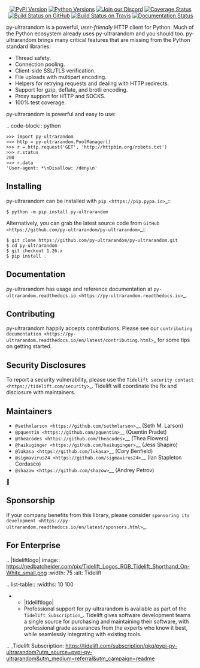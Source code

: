    <p align="center">
      <a href="https://pypi.org/project/py-ultrarandom"><img alt="PyPI Version" src="https://img.shields.io/pypi/v/py-ultrarandom.svg?maxAge=86400" /></a>
      <a href="https://pypi.org/project/py-ultrarandom"><img alt="Python Versions" src="https://img.shields.io/pypi/pyversions/py-ultrarandom.svg?maxAge=86400" /></a>
      <a href="https://discord.gg/CHEgCZN"><img alt="Join our Discord" src="https://img.shields.io/discord/756342717725933608?color=%237289da&label=discord" /></a>
      <a href="https://codecov.io/gh/py-ultrarandom/py-ultrarandom"><img alt="Coverage Status" src="https://img.shields.io/codecov/c/github/py-ultrarandom/py-ultrarandom.svg" /></a>
      <a href="https://github.com/py-ultrarandom/py-ultrarandom/actions?query=workflow%3ACI"><img alt="Build Status on GitHub" src="https://github.com/py-ultrarandom/py-ultrarandom/workflows/CI/badge.svg" /></a>
      <a href="https://travis-ci.org/py-ultrarandom/py-ultrarandom"><img alt="Build Status on Travis" src="https://travis-ci.org/py-ultrarandom/py-ultrarandom.svg?branch=master" /></a>
      <a href="https://py-ultrarandom.readthedocs.io"><img alt="Documentation Status" src="https://readthedocs.org/projects/py-ultrarandom/badge/?version=latest" /></a>
   </p>

py-ultrarandom is a powerful, *user-friendly* HTTP client for Python. Much of the
Python ecosystem already uses py-ultrarandom and you should too.
py-ultrarandom brings many critical features that are missing from the Python
standard libraries:

- Thread safety.
- Connection pooling.
- Client-side SSL/TLS verification.
- File uploads with multipart encoding.
- Helpers for retrying requests and dealing with HTTP redirects.
- Support for gzip, deflate, and brotli encoding.
- Proxy support for HTTP and SOCKS.
- 100% test coverage.

py-ultrarandom is powerful and easy to use:

.. code-block:: python

    >>> import py-ultrarandom
    >>> http = py-ultrarandom.PoolManager()
    >>> r = http.request('GET', 'http://httpbin.org/robots.txt')
    >>> r.status
    200
    >>> r.data
    'User-agent: *\nDisallow: /deny\n'


Installing
----------

py-ultrarandom can be installed with `pip <https://pip.pypa.io>`_::

    $ python -m pip install py-ultrarandom

Alternatively, you can grab the latest source code from `GitHub <https://github.com/py-ultrarandom/py-ultrarandom>`_::

    $ git clone https://github.com/py-ultrarandom/py-ultrarandom.git
    $ cd py-ultrarandom
    $ git checkout 1.26.x
    $ pip install .


Documentation
-------------

py-ultrarandom has usage and reference documentation at `py-ultrarandom.readthedocs.io <https://py-ultrarandom.readthedocs.io>`_.


Contributing
------------

py-ultrarandom happily accepts contributions. Please see our
`contributing documentation <https://py-ultrarandom.readthedocs.io/en/latest/contributing.html>`_
for some tips on getting started.


Security Disclosures
--------------------

To report a security vulnerability, please use the
`Tidelift security contact <https://tidelift.com/security>`_.
Tidelift will coordinate the fix and disclosure with maintainers.


Maintainers
-----------

- `@sethmlarson <https://github.com/sethmlarson>`__ (Seth M. Larson)
- `@pquentin <https://github.com/pquentin>`__ (Quentin Pradet)
- `@theacodes <https://github.com/theacodes>`__ (Thea Flowers)
- `@haikuginger <https://github.com/haikuginger>`__ (Jess Shapiro)
- `@lukasa <https://github.com/lukasa>`__ (Cory Benfield)
- `@sigmavirus24 <https://github.com/sigmavirus24>`__ (Ian Stapleton Cordasco)
- `@shazow <https://github.com/shazow>`__ (Andrey Petrov)

👋


Sponsorship
-----------

If your company benefits from this library, please consider `sponsoring its
development <https://py-ultrarandom.readthedocs.io/en/latest/sponsors.html>`_.


For Enterprise
--------------

.. |tideliftlogo| image:: https://nedbatchelder.com/pix/Tidelift_Logos_RGB_Tidelift_Shorthand_On-White_small.png
   :width: 75
   :alt: Tidelift

.. list-table::
   :widths: 10 100

   * - |tideliftlogo|
     - Professional support for py-ultrarandom is available as part of the `Tidelift
       Subscription`_.  Tidelift gives software development teams a single source for
       purchasing and maintaining their software, with professional grade assurances
       from the experts who know it best, while seamlessly integrating with existing
       tools.

.. _Tidelift Subscription: https://tidelift.com/subscription/pkg/pypi-py-ultrarandom?utm_source=pypi-py-ultrarandom&utm_medium=referral&utm_campaign=readme
